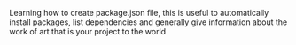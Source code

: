 

Learning how to create package.json file, this is useful 
to automatically install packages, list dependencies and generally
give information about the work of art that is your project to the world